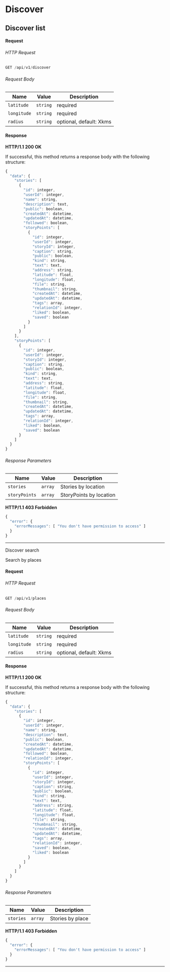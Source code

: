 # Discover

## Discover list

#### Request

###### HTTP Request

```javascript
GET /api/v1/discover
```

###### Request Body

| Name        | Value    | Description             |
| ----------- | -------- | ----------------------- |
| `latitude`  | `string` | required                |
| `longitude` | `string` | required                |
| `radius`    | `string` | optional, default: Xkms |

#### Response

**HTTP/1.1 200 OK**

If successful, this method returns a response body with the following structure:

```javascript
{
  "data": {
    "stories": [
      {
        "id": integer,
        "userId": integer,
        "name": string,
        "description": text,
        "public": boolean,
        "createdAt": datetime,
        "updatedAt": datetime,
        "followed": boolean,
        "storyPoints": [
          {
            "id": integer,
            "userId": integer,
            "storyId": integer,
            "caption": string,
            "public": boolean,
            "kind": string,
            "text": text,
            "address": string,
            "latitude": float,
            "longitude": float,
            "file": string,
            "thumbnail": string,
            "createdAt": datetime,
            "updatedAt": datetime,
            "tags": array,
            "relationId": integer,
            "liked": boolean,
            "saved": boolean
          }
        ]
      }
    ],
    "storyPoints": [
      {
        "id": integer,
        "userId": integer,
        "storyId": integer,
        "caption": string,
        "public": boolean,
        "kind": string,
        "text": text,
        "address": string,
        "latitude": float,
        "longitude": float,
        "file": string,
        "thumbnail": string,
        "createdAt": datetime,
        "updatedAt": datetime,
        "tags": array,
        "relationId": integer,
        "liked": boolean,
        "saved": boolean
      }
    ]
  }
}
```

###### Response Parameters

| Name          | Value    | Description                       |
| ------------- | -------- | --------------------------------- |
| `stories`     | `array`  | Stories by location               |
| `storyPoints` | `array`  | StoryPoints by location           |

**HTTP/1.1 403 Forbidden**

```javascript
{
  "error": {
    "errorMessages": [ "You don't have permission to access" ]
  }
}
```

---

Discover search

Search by places

#### Request

###### HTTP Request

```javascript
GET /api/v1/places
```

###### Request Body

| Name        | Value    | Description             |
| ----------- | -------- | ----------------------- |
| `latitude`  | `string` | required                |
| `longitude` | `string` | required                |
| `radius`    | `string` | optional, default: Xkms |

#### Response

**HTTP/1.1 200 OK**

If successful, this method returns a response body with the following structure:

```javascript
{
  "data": {
    "stories": [
      {
        "id": integer,
        "userId": integer,
        "name": string,
        "description": text,
        "public": boolean,
        "createdAt": datetime,
        "updatedAt": datetime,
        "followed": boolean,
        "relationId": integer,
        "storyPoints": [
          {
            "id": integer,
            "userId": integer,
            "storyId": integer,
            "caption": string,
            "public": boolean,
            "kind": string,
            "text": text,
            "address": string,
            "latitude": float,
            "longitude": float,
            "file": string,
            "thumbnail": string,
            "createdAt": datetime,
            "updatedAt": datetime,
            "tags": array,
            "relationId": integer,
            "saved": boolean,
            "liked": boolean
          }
        ]
      }
    ]
  }
}
```

###### Response Parameters

| Name          | Value    | Description                    |
| ------------- | -------- | ------------------------------ |
| `stories`     | `array`  | Stories by place               |

**HTTP/1.1 403 Forbidden**

```javascript
{
  "error": {
    "errorMessages": [ "You don't have permission to access" ]
  }
}
```

---
